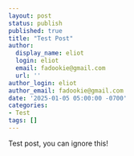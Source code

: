 ```yaml
---
layout: post
status: publish
published: true
title: "Test Post"
author:
  display_name: eliot
  login: eliot
  email: fadookie@gmail.com
  url: ''
author_login: eliot
author_email: fadookie@gmail.com
date: '2025-01-05 05:00:00 -0700'
categories:
- Test
tags: []
---
```


Test post, you can ignore this!
